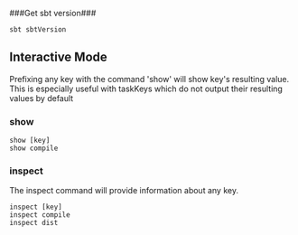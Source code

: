 ###Get sbt version###
```
sbt sbtVersion
```

## Interactive Mode ##
Prefixing any key with the command 'show' will show key's resulting value.  This is especially useful with taskKeys which do not output their resulting values by default
### show ###
```
show [key]
show compile
```

### inspect ###
The inspect command will provide information about any key.
```
inspect [key]
inspect compile
inspect dist
```
